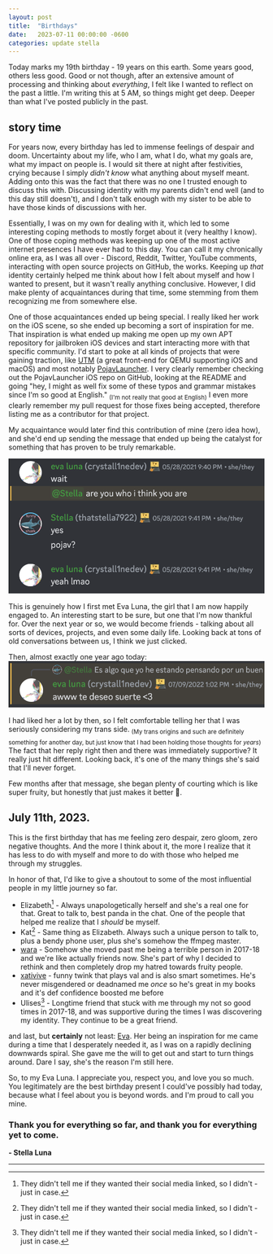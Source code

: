 ```yaml
---
layout: post
title:  "Birthdays"
date:   2023-07-11 00:00:00 -0600
categories: update stella
---
```


Today marks my 19th birthday - 19 years on this earth. Some years good, others less good. Good or not though, after an extensive amount of processing and thinking about *everything*, I felt like I wanted to reflect on the past a little. I'm writing this at 5 AM, so things might get deep. Deeper than what I've posted publicly in the past.

## story time
For years now, every birthday has led to immense feelings of despair and doom. Uncertainty about my life, who I am, what I do, what my goals are, what my impact on people is. I would sit there at night after festivities, crying because I simply *didn't know* what anything about myself meant. Adding onto this was the fact that there was no one I trusted enough to discuss this with. Discussing identity with my parents didn't end well (and to this day still doesn't), and I don't talk enough with my sister to be able to have those kinds of discussions with her.

Essentially, I was on my own for dealing with it, which led to some interesting coping methods to mostly forget about it (very healthy I know). One of those coping methods was keeping up one of the most active internet presences I have ever had to this day. You can call it my chronically online era, as I was all over - Discord, Reddit, Twitter, YouTube comments, interacting with open source projects on GitHub, the works. Keeping up *that* identity certainly helped me think about how I felt about myself and how I wanted to present, but it wasn't really anything conclusive. However, I did make plenty of acquaintances during that time, some stemming from them recognizing me from somewhere else.

One of those acquaintances ended up being special. I really liked her work on the iOS scene, so she ended up becoming a sort of inspiration for me. That inspiration is what ended up making me open up my own APT repository for jailbroken iOS devices and start interacting more with that specific community. I'd start to poke at all kinds of projects that were gaining traction, like [UTM](https://github.com/utmapp/utm) (a great front-end for QEMU supporting iOS and macOS) and most notably [PojavLauncher](https://github.com/PojavLauncherTeam/PojavLauncher_iOS). I very clearly remember checking out the PojavLauncher iOS repo on GitHub, looking at the README and going "hey, I might as well fix some of these typos and grammar mistakes since I'm so good at English." <sub>(I'm not really that good at English)</sub> I even more clearly remember my pull request for those fixes being accepted, therefore listing me as a contributor for that project.

My acquaintance would later find this contribution of mine (zero idea how), and she'd end up sending the message that ended up being the catalyst for something that has proven to be truly remarkable.

![todo write an alt text for this](/images/2023-07-11-birthday/1.png)

This is genuinely how I first met Eva Luna, the girl that I am now happily engaged to. An interesting start to be sure, but one that I'm now thankful for. Over the next year or so, we would become friends - talking about all sorts of devices, projects, and even some daily life. Looking back at tons of old conversations between us, I think we just clicked.

Then, almost exactly one year ago today:
![todo write an alt text for this](/images/2023-07-11-birthday/2.png)

I had liked her a lot by then, so I felt comfortable telling her that I was seriously considering my trans side. <sub>(My trans origins and such are definitely something for another day, but just know that I had been holding those thoughts for *years*)</sub> The fact that her reply right then and there was immediately supportive? It really just hit different. Looking back, it's one of the many things she's said that I'll never forget.

Few months after that message, she began plenty of courting which is like super fruity, but honestly that just makes it better 💜.

## July 11th, 2023.
This is the first birthday that has me feeling zero despair, zero gloom, zero negative thoughts. And the more I think about it, the more I realize that it has less to do with myself and more to do with those who helped me through my struggles.

In honor of that, I'd like to give a shoutout to some of the most influential people in my little journey so far.

- Elizabeth[^1] - Always unapologetically herself and she's a real one for that. Great to talk to, best panda in the chat. One of the people that helped me realize that I *should* be myself.
- Kat[^1] - Same thing as Elizabeth. Always such a unique person to talk to, plus a bendy phone user, plus she's somehow the ffmpeg master. 
- [wara](https://discordapp.com/users/509199854703214595) - Somehow she moved past me being a terrible person in 2017-18 and we're like actually friends now. She's part of why I decided to rethink and then completely drop my hatred towards fruity people.
- [xativive](https://discordapp.com/users/823748929107132416) - funny twink that plays val and is also smart sometimes. He's never misgendered or deadnamed me *once* so he's great in my books and it's def confidence boosted me before
- Ulises[^1] - Longtime friend that stuck with me through my not so good times in 2017-18, and was supportive during the times I was discovering my identity. They continue to be a great friend.

and last, but **certainly** not least: [Eva](https://crystall1ne.dev). Her being an inspiration for me came during a time that I desperately needed it, as I was on a rapidly declining downwards spiral. She gave me the will to get out and start to turn things around. Dare I say, she's the reason I'm still here.

So, to my Eva Luna. I appreciate you, respect you, and love you so much. You legitimately are the best birthday present I could've possibly had today, because what I feel about you is beyond words. and I'm proud to call you mine.

### Thank you for everything so far, and thank you for everything yet to come.
**\- Stella Luna**


---
[^1]: They didn't tell me if they wanted their social media linked, so I didn't - just in case.